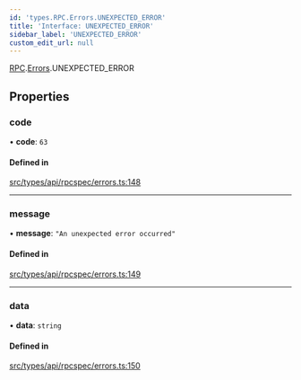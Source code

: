 ```yaml
---
id: 'types.RPC.Errors.UNEXPECTED_ERROR'
title: 'Interface: UNEXPECTED_ERROR'
sidebar_label: 'UNEXPECTED_ERROR'
custom_edit_url: null
---
```


[RPC](../namespaces/types.RPC.md).[Errors](../namespaces/types.RPC.Errors.md).UNEXPECTED_ERROR

## Properties

### code

• **code**: `63`

#### Defined in

[src/types/api/rpcspec/errors.ts:148](https://github.com/starknet-io/starknet.js/blob/v5.24.2/src/types/api/rpcspec/errors.ts#L148)

---

### message

• **message**: `"An unexpected error occurred"`

#### Defined in

[src/types/api/rpcspec/errors.ts:149](https://github.com/starknet-io/starknet.js/blob/v5.24.2/src/types/api/rpcspec/errors.ts#L149)

---

### data

• **data**: `string`

#### Defined in

[src/types/api/rpcspec/errors.ts:150](https://github.com/starknet-io/starknet.js/blob/v5.24.2/src/types/api/rpcspec/errors.ts#L150)
